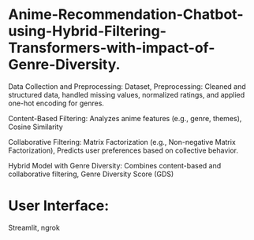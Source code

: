 # Anime-Recommendation-Chatbot-using-Hybrid-Filtering-Transformers-with-impact-of-Genre-Diversity.

Data Collection and Preprocessing: Dataset, Preprocessing: Cleaned and structured data, handled missing values, normalized ratings, and applied one-hot encoding for genres.

Content-Based Filtering: Analyzes anime features (e.g., genre, themes), Cosine Similarity

Collaborative Filtering: Matrix Factorization (e.g., Non-negative Matrix Factorization), Predicts user preferences based on collective behavior.

Hybrid Model with Genre Diversity: Combines content-based and collaborative filtering, Genre Diversity Score (GDS)

# User Interface: 
Streamlit,  ngrok
